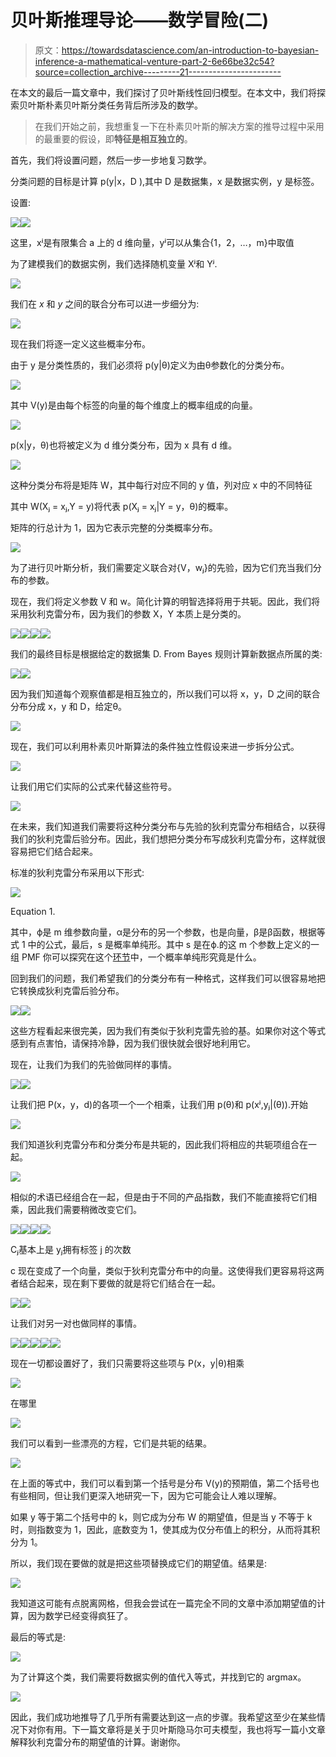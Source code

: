 # 贝叶斯推理导论——数学冒险(二)

> 原文：<https://towardsdatascience.com/an-introduction-to-bayesian-inference-a-mathematical-venture-part-2-6e66be32c54?source=collection_archive---------21----------------------->

在本文的最后一篇文章中，我们探讨了贝叶斯线性回归模型。在本文中，我们将探索贝叶斯朴素贝叶斯分类任务背后所涉及的数学。

> 在我们开始之前，我想重复一下在朴素贝叶斯的解决方案的推导过程中采用的最重要的假设，即**特征是相互独立的**。

首先，我们将设置问题，然后一步一步地复习数学。

分类问题的目标是计算 p(y|x，D ),其中 D 是数据集，x 是数据实例，y 是标签。

设置:

![](img/38fcef4a81ca8df00e71a99a8d7229ea.png)![](img/33e8ac8697979aec8c673db0660e53f9.png)

这里，xʲ是有限集合 a 上的 d 维向量，yʲ可以从集合{1，2，…，m}中取值

为了建模我们的数据实例，我们选择随机变量 Xʲ和 Yʲ.

![](img/459a4402547356a20fbdb45a9c65d3a5.png)

我们在 *x* 和 *y* 之间的联合分布可以进一步细分为:

![](img/cfa0d830bfecf53208357aed0f8f4f05.png)

现在我们将逐一定义这些概率分布。

由于 y 是分类性质的，我们必须将 p(y|θ)定义为由θ参数化的分类分布。

![](img/42ce3ceed6437045823c4bd05bdd12c3.png)

其中 V(y)是由每个标签的向量的每个维度上的概率组成的向量。

![](img/11bee2311927181075afbbdae9dc466d.png)

p(x|y，θ)也将被定义为 d 维分类分布，因为 x 具有 d 维。

![](img/713246a41b548ed4c082e13cc41bec2c.png)

这种分类分布将是矩阵 W，其中每行对应不同的 y 值，列对应 x 中的不同特征

其中 W(Xⱼ = xⱼ,Y = y)将代表 p(Xⱼ = xⱼ|Y = y，θ)的概率。

矩阵的行总计为 1，因为它表示完整的分类概率分布。

![](img/161a15e393b3f7eb386ab96087dee774.png)

为了进行贝叶斯分析，我们需要定义联合对{V，wⱼ}的先验，因为它们充当我们分布的参数。

现在，我们将定义参数 V 和 w。简化计算的明智选择将用于共轭。因此，我们将采用狄利克雷分布，因为我们的参数 X，Y 本质上是分类的。

![](img/dbf16abd4a7cba7a17b3a33c0228f40f.png)![](img/b40aad2693c79652bd0adfcef9c23c7d.png)![](img/9db3535bfe6727b7057c7bbf998196fe.png)![](img/2c84e3ee1282b1e3d3562bbb254ffee3.png)

我们的最终目标是根据给定的数据集 D. From Bayes 规则计算新数据点所属的类:

![](img/c30705073c46d0428b0f28c34b81aceb.png)![](img/48649c1d64b39b4df70a1a96b388ea73.png)

因为我们知道每个观察值都是相互独立的，所以我们可以将 x，y，D 之间的联合分布分成 x，y 和 D，给定θ。

![](img/c091d454420ee99be3180443290606ef.png)

现在，我们可以利用朴素贝叶斯算法的条件独立性假设来进一步拆分公式。

![](img/e38c96bb678cb7565db64fe6ddea2e80.png)

让我们用它们实际的公式来代替这些符号。

![](img/7cbe45d46f27524c2869bc9771397235.png)

在未来，我们知道我们需要将这种分类分布与先验的狄利克雷分布相结合，以获得我们的狄利克雷后验分布。因此，我们想把分类分布写成狄利克雷分布，这样就很容易把它们结合起来。

标准的狄利克雷分布采用以下形式:

![](img/22d2ff80ec2cc6d40f567df7e4e3eaee.png)

Equation 1.

其中，ϕ是 m 维参数向量，α是分布的另一个参数，也是向量，β是β函数，根据等式 1 中的公式，最后，s 是概率单纯形。其中 s 是在ϕ.的这 m 个参数上定义的一组 PMF 你可以探究在这个[环节](https://en.wikipedia.org/wiki/Simplex)中，一个概率单纯形究竟是什么。

回到我们的问题，我们希望我们的分类分布有一种格式，这样我们可以很容易地把它转换成狄利克雷后验分布。

![](img/0a33ff5a21d3734d92d97288283fab08.png)![](img/b503a3502cc2655360752980d7ace479.png)

这些方程看起来很完美，因为我们有类似于狄利克雷先验的基。如果你对这个等式感到有点害怕，请保持冷静，因为我们很快就会很好地利用它。

现在，让我们为我们的先验做同样的事情。

![](img/596dd2440dae39345fa3e6a1cf5fd09c.png)![](img/2eca8856f1c4495737cf3ec3fe1d61ec.png)

让我们把 P(x，y，d)的各项一个一个相乘，让我们用 p(θ)和 p(xʲ,yⱼ|(θ)).开始

![](img/b52b789e5e467f5e963b6b9d6b119e18.png)

我们知道狄利克雷分布和分类分布是共轭的，因此我们将相应的共轭项组合在一起。

![](img/823cbd48c9926a288bebffa8bf9aa266.png)

相似的术语已经组合在一起，但是由于不同的产品指数，我们不能直接将它们相乘，因此我们需要稍微改变它们。

![](img/597a72a7a32949dcc0b2467280b16b62.png)![](img/c395f5b8095796fde6c6034eb879a72f.png)![](img/12618f5e06e59df78e5420ddb16170d6.png)![](img/c33eaf1e1435a959dc717dfd635e7e13.png)

Cⱼ基本上是 yⱼ拥有标签 j 的次数

c 现在变成了一个向量，类似于狄利克雷分布中的向量。这使得我们更容易将这两者结合起来，现在剩下要做的就是将它们结合在一起。

![](img/fa3ff6499f253b23b31568ee192b7b89.png)![](img/9284e209e8bcf2c765960b6664e432f4.png)

让我们对另一对也做同样的事情。

![](img/08b3bec521667c6161e0a72ea89193d4.png)![](img/a9a15a021586a58356f010c84ae92c4d.png)![](img/f3023d2e075cad50f35b967584f2163d.png)![](img/5e3010fa875dbd17ad4d4a52efd007ef.png)![](img/7d5498f2680f2e769840f6dfd30a60f0.png)

现在一切都设置好了，我们只需要将这些项与 P(x，y|θ)相乘

![](img/0db05589eaf8cae260984797c2d2e421.png)

在哪里

![](img/b1d7f5168a4384b6f8ada24713ba6074.png)

我们可以看到一些漂亮的方程，它们是共轭的结果。

![](img/228ab8580e7e1fa2ea85fafc872787c3.png)

在上面的等式中，我们可以看到第一个括号是分布 V(y)的预期值，第二个括号也有些相同，但让我们更深入地研究一下，因为它可能会让人难以理解。

如果 y 等于第二个括号中的 k，则它成为分布 W 的期望值，但是当 y 不等于 k 时，则指数变为 1，因此，底数变为 1，使其成为仅分布值上的积分，从而将其积分为 1。

所以，我们现在要做的就是把这些项替换成它们的期望值。结果是:

![](img/e6cd71660862bf80981d939421109ec6.png)

我知道这可能有点脱离网格，但我会尝试在一篇完全不同的文章中添加期望值的计算，因为数学已经变得疯狂了。

最后的等式是:

![](img/fc1aea0aa0e8e058e7194de85e443c19.png)

为了计算这个类，我们需要将数据实例的值代入等式，并找到它的 argmax。

![](img/b5ef3c8af90c473387337b460b53d156.png)

因此，我们成功地推导了几乎所有需要达到这一点的步骤。我希望这至少在某些情况下对你有用。下一篇文章将是关于贝叶斯隐马尔可夫模型，我也将写一篇小文章解释狄利克雷分布的期望值的计算。谢谢你。